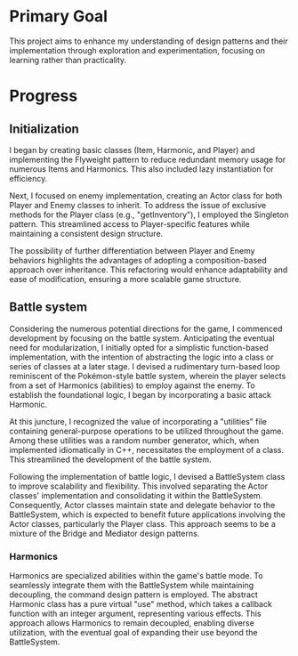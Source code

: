 # Primary Goal

This project aims to enhance my understanding of design patterns and their implementation through exploration and experimentation, focusing on learning rather than practicality.

# Progress
## Initialization

I began by creating basic classes (Item, Harmonic, and Player) and implementing the Flyweight pattern to reduce redundant memory usage for numerous Items and Harmonics. This also included lazy instantiation for efficiency.

Next, I focused on enemy implementation, creating an Actor class for both Player and Enemy classes to inherit. To address the issue of exclusive methods for the Player class (e.g., "getInventory"), I employed the Singleton pattern. This streamlined access to Player-specific features while maintaining a consistent design structure.

The possibility of further differentiation between Player and Enemy behaviors highlights the advantages of adopting a composition-based approach over inheritance. This refactoring would enhance adaptability and ease of modification, ensuring a more scalable game structure.

## Battle system

Considering the numerous potential directions for the game, I commenced development by focusing on the battle system. Anticipating the eventual need for modularization, I initially opted for a simplistic function-based implementation, with the intention of abstracting the logic into a class or series of classes at a later stage. I devised a rudimentary turn-based loop reminiscent of the Pokémon-style battle system, wherein the player selects from a set of Harmonics (abilities) to employ against the enemy. To establish the foundational logic, I began by incorporating a basic attack Harmonic.

At this juncture, I recognized the value of incorporating a "utilities" file containing general-purpose operations to be utilized throughout the game. Among these utilities was a random number generator, which, when implemented idiomatically in C++, necessitates the employment of a class. This streamlined the development of the battle system.

Following the implementation of battle logic, I devised a BattleSystem class to improve scalability and flexibility. This involved separating the Actor classes' implementation and consolidating it within the BattleSystem. Consequently, Actor classes maintain state and delegate behavior to the BattleSystem, which is expected to benefit future applications involving the Actor classes, particularly the Player class. This approach seems to be a mixture of the Bridge and Mediator design patterns.

### Harmonics

Harmonics are specialized abilities within the game's battle mode. To seamlessly integrate them with the BattleSystem while maintaining decoupling, the command design pattern is employed. The abstract Harmonic class has a pure virtual "use" method, which takes a callback function with an integer argument, representing various effects. This approach allows Harmonics to remain decoupled, enabling diverse utilization, with the eventual goal of expanding their use beyond the BattleSystem.
